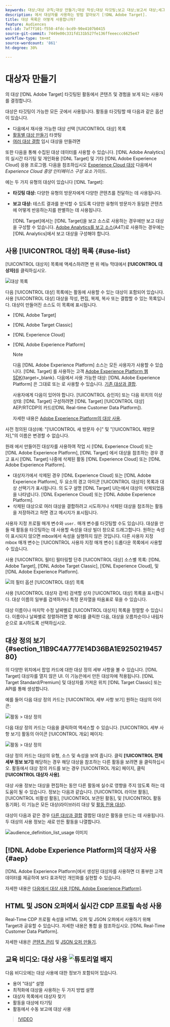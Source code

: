 ```yaml
---
keywords: 대상;대상 규칙;대상 만들기;대상 작성;대상 타깃팅;보고 대상;보고서 대상;세그먼트;사용자 지정 프로필 매개 변수;대상 정의;대상 목록
description: 에서 대상자를 사용하는 방법 알아보기 [!DNL Adobe Target].
title: 대상 목록은 어떻게 사용합니까?
feature: Audiences
exl-id: 7af7f101-f550-4fdc-bcd9-90e4107b0415
source-git-commit: 7449e00c331fd131b527fe136ffeeeccc6625e47
workflow-type: tm+mt
source-wordcount: '861'
ht-degree: 30%

---
```


# 대상자 만들기

의 대상 [!DNL Adobe Target] 타깃팅된 활동에서 콘텐츠 및 경험을 보게 되는 사용자를 결정합니다.

대상은 타깃팅이 가능한 모든 곳에서 사용됩니다. 활동을 타깃팅할 때 다음과 같은 옵션이 있습니다.

* 다음에서 재사용 가능한 대상 선택 [!UICONTROL 대상] 목록
* [활동별 대상 만들기](/help/main/c-target/creating-activity-only-audience.md) 타겟팅
* [여러 대상 결합](/help/main/c-target/combining-multiple-audiences.md#concept_A7386F1EA4394BD2AB72399C225981E5) 임시 대상을 만들려면

또한 다음을 통해 수집된 대상 데이터를 사용할 수 있습니다. [!DNL Adobe Analytics] 의 실시간 타기팅 및 개인화용 [!DNL Target] 및 기타 [!DNL Adobe Experience Cloud] 응용 프로그램. 다음을 참조하십시오 [Experience Cloud 대상](https://experienceleague.adobe.com/docs/core-services/interface/audiences/audience-library.html?lang=ko-KR) 다음에서 *Experience Cloud 중앙 인터페이스 구성 요소* 가이드.

에는 두 가지 유형의 대상이 있습니다 [!DNL Target]:

* **타깃팅 대상:** 다양한 유형의 방문자에게 다양한 콘텐츠를 전달하는 데 사용됩니다.
* **보고 대상:** 테스트 결과를 분석할 수 있도록 다양한 유형의 방문자가 동일한 콘텐츠에 어떻게 반응하는지를 판별하는 데 사용됩니다.

  [!DNL Target]에서는 [!DNL Target]을 보고 소스로 사용하는 경우에만 보고 대상을 구성할 수 있습니다. [ Adobe Analytics를 보고 소스](/help/main/c-integrating-target-with-mac/a4t/a4t.md)(A4T)로 사용하는 경우에는 [!DNL Analytics]에서 보고 대상을 구성해야 합니다.

## 사용 [!UICONTROL 대상] 목록 {#use-list}

[!UICONTROL 대상자] 목록에 액세스하려면 맨 위 메뉴 막대에서 **[!UICONTROL 대상자]**&#x200B;를 클릭하십시오.

![대상 목록](assets/audiences_list.png)

다음 [!UICONTROL 대상] 목록에는 활동에 사용할 수 있는 대상이 포함되어 있습니다. 사용 [!UICONTROL 대상] 대상을 작성, 편집, 복제, 복사 또는 결합할 수 있는 목록입니다. 대상이 만들어진 소스도 이 목록에 표시됩니다.

* [!DNL Adobe Target]
* [!DNL Adobe Target Classic]
* [!DNL Experience Cloud]
* [!DNL Adobe Experience Platform]

  >[!NOTE]
  >
  >다음 [!DNL Adobe Experience Platform] 소스는 모든 사용자가 사용할 수 있습니다. [!DNL Target] 를 사용하는 고객 [Adobe Experience Platform 웹 SDK](https://experienceleague.corp.adobe.com/docs/target-dev/developer/client-side/aep-web-sdk.html){target=_blank}. 다음에서 사용 가능한 대상: [!DNL Adobe Experience Platform] 은 그대로 또는 로 사용할 수 있습니다. [기존 대상과 결합](/help/main/c-target/combining-multiple-audiences.md).
  >
  >사용자에게 다음이 있어야 합니다. [!UICONTROL 승인자] 또는 다음 위치의 이상 상태: [!DNL Target] 구성하려면 [!DNL Target] [!UICONTROL 대상] AEP/RTCDP의 카드([!DNL Real-time Customer Data Platform]).
  >
  >자세한 내용은 [Adobe Experience Platform의 대상 사용](#aep).

사전 정의된 대상(예: &quot;[!UICONTROL 새 방문자 수]&quot; 및 &quot;[!UICONTROL 재방문자],&quot;의 이름은 변경할 수 없습니다.

원래 에서 만들어진 대상자를 사용하여 작업 시 [!DNL Experience Cloud] 또는 [!DNL Adobe Experience Platform], [!DNL Target] 에서 대상을 참조하는 경우 경고 표시 [!DNL Target] 나중에 삭제된 활동 [!DNL Experience Cloud] 또는 [!DNL Adobe Experience Platform].

* 대상자가에서 삭제된 경우 [!DNL Experience Cloud] 또는 [!DNL Adobe Experience Platform], 두 요소의 경고 아이콘 [!UICONTROL 대상자] 목록과 대상 선택기가 표시됩니다. 의 도구 설명 [!DNL Target] UI는에서 대상이 삭제되었음을 나타냅니다. [!DNL Experience Cloud] 또는 [!DNL Adobe Experience Platform].
* 삭제된 대상으로 여러 대상을 결합하려고 시도하거나 삭제된 대상을 참조하는 활동을 저장하려고 하면 경고 메시지가 표시됩니다.

사용자 지정 프로필 매개 변수와 `user.` 매개 변수를 타깃팅할 수도 있습니다. 대상을 만들 때 활동을 타깃팅하는 데 사용할 속성을 대상 빌더 창으로 드래그합니다. 원하는 속성이 표시되지 않으면 mbox에서 속성을 실행하지 않은 것입니다. 다른 사용자 지정 mbox 매개 변수는 [!UICONTROL 사용자 지정 매개 변수] 드롭다운 목록에서 사용할 수 있습니다.

사용 [!UICONTROL 필터] 필터링할 단추 [!UICONTROL 대상] 소스별 목록: [!DNL Adobe Target], [!DNL Adobe Target Classic], [!DNL Experience Cloud], 및 [!DNL Adobe Experience Platform].

![의 필터 옵션 [!UICONTROL 대상] 목록](assets/filters.png)

사용 [!UICONTROL 대상자 검색] 검색할 상자 [!UICONTROL 대상] 목록을 표시합니다. 대상 이름의 일부를 검색하거나 특정 문자열을 따옴표로 묶을 수 있습니다.

대상 이름이나 마지막 수정 날짜별로 [!UICONTROL 대상자] 목록을 정렬할 수 있습니다. 이름이나 날짜별로 정렬하려면 열 헤더를 클릭한 다음, 대상을 오름차순이나 내림차순으로 표시하도록 선택하십시오.

## 대상 정의 보기 {#section_11B9C4A777E14D36BA1E925021945780}

의 다양한 위치에서 팝업 카드에 대한 대상 정의 세부 사항을 볼 수 있습니다. [!DNL Target] 대상자를 열지 않은 UI. 이 기능은에서 만든 대상자에 적용됩니다. [!DNL Target Standard/Premium] 및 대상자를 가져온 위치 [!DNL Target Classic] 또는 API를 통해 생성합니다.

예를 들어 다음 대상 정의 카드는 [!UICONTROL 세부 사항 보기] 원하는 대상의 아이콘:

![활동 > 대상 정의](assets/audience_definition_list.png)

다음 대상 정의 카드는 다음을 클릭하여 액세스할 수 있습니다. [!UICONTROL 세부 사항 보기] 활동의 아이콘 [!UICONTROL 개요] 페이지:

![활동 > 대상 정의](assets/view-details-activity-overview.png)

대상 정의 카드는 대상의 유형, 소스 및 속성을 보여 줍니다. 클릭 **[!UICONTROL 전체 세부 정보 보기]** 해당하는 경우 해당 대상을 참조하는 다른 활동을 보려면 을 클릭하십시오. 활동에서 대상 정의 카드를 보는 경우 [!UICONTROL 개요] 페이지, 클릭 **[!UICONTROL 대상자 사용]**.

대상 사용 정보는 대상을 편집하는 동안 다른 활동에 실수로 영향을 주지 않도록 하는 데 도움이 될 수 있습니다. 정보는 다음과 같습니다. [!UICONTROL 라이브 활동], [!UICONTROL 비활성 활동], [!UICONTROL 보관된 활동], 및 [!UICONTROL 활동 동기화]. 이 기능은 모든 대상(라이브러리 대상 및 [활동 전용 대상](/help/main/c-target/creating-activity-only-audience.md#concept_A6BADCF530ED4AE1852E677FEBE68483)).

대상이 다음과 같은 경우 [다른 대상과 결합](/help/main/c-target/combining-multiple-audiences.md) 결합된 대상은 활동을 만드는 데 사용됩니다. 두 대상의 사용 정보는 새로 만든 활동을 나열합니다.

![audience_definition_list_usage 이미지](assets/audience_definition_list_usage.png)

<!--The following audience definition card is for an audience imported from the Adobe Experience Cloud. In this instance, the audience was imported from Adobe Audience Manager (AAM).

![Usage tab on Audience Definition card](assets/audience_definition_mc.png)

The following details are available for these imported audience types:

| Audience Type | Details |
|--- |--- |
|Mobile audience|Marketing Name, Vendor, and Model.<br>The `matches | does not match` operator displays instead of `equals | does not equal`<br>![Imported Mobile Audience](/help/main/c-target/c-audiences/assets/imported_mobile_audience.png).|
|Visitor-behavior audience|**user.categoryAffinity:** `categoryAffinity` with `FAVORITE` parameter.<br>![Imported Category Affinity](/help/main/c-target/c-audiences/assets/imported_category_affinity.png)<br>**Monitoring:** Monitoring service equals true.<br>**No Monitoring Service:** Monitoring service equals false.<br>![Imported Monitoring](/help/main/c-target/c-audiences/assets/imported_monitoring.png)|
|Audiences using the NOT operator|**Single Rule:** Target displays the audience in the format `[All Visitor AND [NOT [rule]`. Single NOT rule displays with AND with `AllVisitor` audience.<br>![Imported Not Audience](/help/main/c-target/c-audiences/assets/imported_not_audience.png)|

Keep the following points in mind as you work with imported audiences:

* Expression target audiences are no longer supported in Target Standard/Premium. 
* Target Standard/Premium does not support some deprecated audiences or has improved operators for ease of use. Because of this, the definition of an imported audience, although working as per definition, does not mean that same is now available for creation in the Standard/Premium interface. For example, Social Audiences are visible with their rules but Target Standard/Premium does not allow social audiences to be created.-->

## [!DNL Adobe Experience Platform]의 대상자 사용 {#aep}

[!DNL Adobe Experience Platform]에서 생성된 대상자를 사용하면 더 풍부한 고객 데이터를 제공하여 보다 효과적인 개인화를 실현할 수 있습니다.

자세한 내용은 [다음에서 대상 사용 [!DNL Adobe Experience Platform]](/help/main/c-integrating-target-with-mac/integrating-with-rtcdp.md#aep).

## HTML 및 JSON 오퍼에서 실시간 CDP 프로필 속성 사용

Real-Time CDP 프로필 속성을 HTML 오퍼 및 JSON 오퍼에서 사용하기 위해 Target과 공유할 수 있습니다. 자세한 내용은 통합 을 참조하십시오. [!DNL Real-Time Customer Data Platform].

자세한 내용은 [콘텐츠 관리](/help/main/c-experiences/c-manage-content/manage-content.md) 및 [JSON 오퍼 만들기](/help/main/c-experiences/c-manage-content/create-json-offer.md).

## 교육 비디오: 대상 사용 ![튜토리얼 배지](/help/main/assets/tutorial.png)

다음 비디오에는 대상 사용에 대한 정보가 포함되어 있습니다.

* 용어 &quot;대상&quot; 설명
* 최적화에 대상을 사용하는 두 가지 방법 설명
* 대상자 목록에서 대상자 찾기
* 활동을 대상에 타기팅
* 활동에서 수동 보고에 대상 사용

>[!VIDEO](https://video.tv.adobe.com/v/17398)
